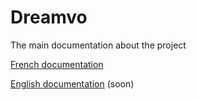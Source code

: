 # Dreamvo
The main documentation about the project

<a href="FR/intro.md">French documentation</a>

<a href="EN/intro.md">English documentation</a> (soon)
